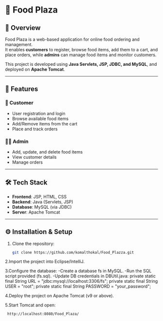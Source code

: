# 🍴 Food Plaza

## 📌 Overview
Food Plaza is a web-based application for online food ordering and management.  
It enables **customers** to register, browse food items, add them to a cart, and place orders, while **admins** can manage food items and monitor customers.  

This project is developed using **Java Servlets, JSP, JDBC, and MySQL**, and deployed on **Apache Tomcat**.

---

## 🚀 Features
### 👤 Customer
- User registration and login  
- Browse available food items  
- Add/Remove items from the cart  
- Place and track orders  

### 👨‍💼 Admin
- Add, update, and delete food items  
- View customer details  
- Manage orders  

---

## 🛠️ Tech Stack
- **Frontend**: JSP, HTML, CSS  
- **Backend**: Java (Servlets, JSP)  
- **Database**: MySQL (via JDBC)  
- **Server**: Apache Tomcat  

---

## ⚙️ Installation & Setup
1. Clone the repository:
   ```bash
   git clone https://github.com/komalthokal/Food_Plazza.git

2.Import the project into Eclipse/IntelliJ.

3.Configure the database:
  -Create a database fs in MySQL.
  -Run the SQL script provided (fs.sql).
  -Update DB credentials in DBUtil.java:
    private static final String URL = "jdbc:mysql://localhost:3306/fs";
    private static final String USER = "root";
    private static final String PASSWORD = "your_password";

4.Deploy the project on Apache Tomcat (v9 or above).

5.Start Tomcat and open:
```bash
 http://localhost:8080/Food_Plaza/
